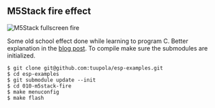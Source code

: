 ## M5Stack fire effect

![M5Stack fullscreen fire](https://appelsiini.net/img/m5stack-fire1-1400.jpg)

Some old school effect done while learning to program C. Better explanation in the [blog post](https://appelsiini.net/2018/esp32-fire-effect/). To compile make sure the submodules are initialized.

```
$ git clone git@github.com:tuupola/esp-examples.git
$ cd esp-examples
$ git submodule update --init
$ cd 010-m5stack-fire
$ make menuconfig
$ make flash
```
